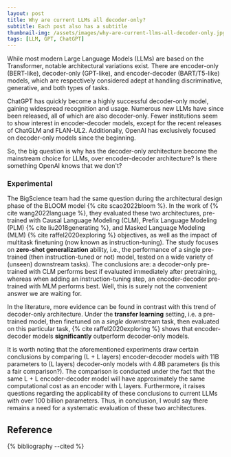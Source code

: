 ```yaml
---
layout: post
title: Why are current LLMs all decoder-only?
subtitle: Each post also has a subtitle
thumbnail-img: /assets/images/why-are-current-llms-all-decoder-only.jpg
tags: [LLM, GPT, ChatGPT]
---
```


While most modern Large Language Models (LLMs) are based on the Transformer, notable architectural variations exist. There are encoder-only (BERT-like), decoder-only (GPT-like), and encoder-decoder (BART/T5-like) models, which are respectively considered adept at handling discriminative, generative, and both types of tasks. 

ChatGPT has quickly become a highly successful decoder-only model, gaining widespread recognition and usage. Numerous new LLMs have since been released, all of which are also decoder-only.
Fewer institutions seem to show interest in encoder-decoder models, except for the recent releases of ChatGLM and FLAN-UL2. Additionally, OpenAI has exclusively focused on decoder-only models since the beginning.

So, the big question is why has the decoder-only architecture become the mainstream choice for LLMs, over encoder-decoder architecture? Is there something OpenAI knows that we don't? 

### Experimental 

The BigScience team had the same question during the architectural design phase of the BLOOM model {% cite scao2022bloom %}. In the work of {% cite wang2022language %}, they evaluated these two architectures, pre-trained with Causal Language Modeling (CLM), Prefix Language Modeling (PLM) {% cite liu2018generating %}, and Masked Language Modeling (MLM) {% cite raffel2020exploring %} objectives, as well as the impact of multitask finetuning (now known as instruction-tuning). The study focuses on **zero-shot generalization** ability, i.e., the performance of a single pre-trained (then instruction-tuned or not) model, tested on a wide variety of (unseen) downstream tasks). The conclusions are: a decoder-only pre-trained with CLM performs best if evaluated immediately after pretraining, whereas when adding an instruction-tuning step, an encoder-decoder pre-trained with MLM performs best. Well, this is surely not the convenient answer we are waiting for.

In the literature, more evidence can be found in contrast with this trend of decoder-only architecture. Under the **transfer learning** setting, i.e. a pre-trained model, then finetuned on a *single* downstream task, then evaluated on this particular task, {% cite raffel2020exploring %} shows that encoder-decoder models **significantly** outperform decoder-only models. 
<!---
Sanh et al. [2021] proposed a multitask finetuned encoder-decoder LLM that outperforms decoder-only models on zero-shot generalization, despite being an order of magnitude smaller.
-->

It is worth noting that the aforementioned experiments draw certain conclusions by comparing (L + L layers) encoder-decoder models with 11B parameters to (L layers) decoder-only models with 4.8B parameters (is this a fair comparison?). The comparison is conducted under the fact that the same L + L encoder-decoder model will have approximately the same computational cost as an encoder with L layers.
Furthermore, it raises questions regarding the applicability of these conclusions to current LLMs with over 100 billion parameters. Thus, in conclusion, I would say there remains a need for a systematic evaluation of these two architectures.

Reference
---
{% bibliography --cited %}
